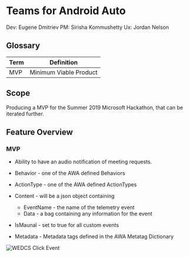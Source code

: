 # Teams for Android Auto
Dev: Eugene Dmitriev
PM: Sirisha Kommushetty
Ux: Jordan Nelson

## Glossary
|Term|Definition|
|---|---|
|MVP|Minimum Viable Product|

## Scope
Producing a MVP for the Summer 2019 Microsoft Hackathon, that can be iterated further.


## Feature Overview

### MVP
* Ability to have an audio notification of meeting requests.



* Behavior - one of the AWA defined Behaviors
* ActionType - one of the AWA defined ActionTypes
* Content - will be a json object containing
    * EventName - the name of the telemetry event
    * Data - a bag containing any information for the event
* IsMaunal - set to true for all custom events
* Metadata - Metadata tags defined in the AWA Metatag Dictionary

![WEDCS Click Event](./images/VirtualAgentMessage.png)